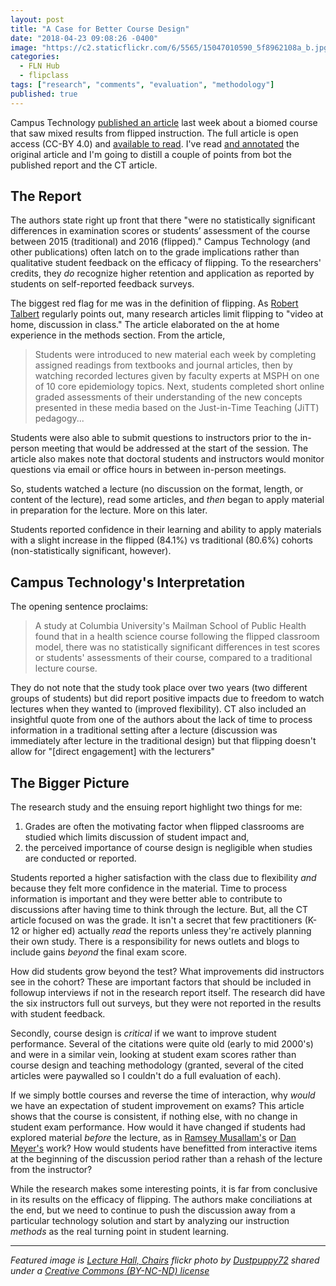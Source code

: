 ```yaml
---
layout: post
title: "A Case for Better Course Design"
date: "2018-04-23 09:08:26 -0400"
image: "https://c2.staticflickr.com/6/5565/15047010590_5f8962108a_b.jpg"
categories:
  - FLN Hub
  - flipclass
tags: ["research", "comments", "evaluation", "methodology"]
published: true
---
```

Campus Technology [published an article](https://campustechnology.com/articles/2018/04/19/study-finds-flipped-classroom-model-does-not-improve-grades-in-health-science-course.aspx) last week about a biomed course that saw mixed results from flipped instruction. The full article is open access (CC-BY 4.0) and [available to read](https://bmcmededuc.biomedcentral.com/articles/10.1186/s12909-018-1150-1). I've read [and annotated](https://via.hypothes.is/https://bmcmededuc.biomedcentral.com/articles/10.1186/s12909-018-1150-1) the original article and I'm going to distill a couple of points from bot the published report and the CT article.

## The Report

The authors state right up front that there "were no statistically significant differences in examination scores or students’ assessment of the course between 2015 (traditional) and 2016 (flipped)." Campus Technology (and other publications) often latch on to the grade implications rather than qualitative student feedback on the efficacy of flipping. To the researchers' credits, they _do_ recognize higher retention and application as reported by students on self-reported feedback surveys.

The biggest red flag for me was in the definition of flipping. As [Robert Talbert](https://www.twitter.com/roberttalbert) regularly points out, many research articles limit flipping to "video at home, discussion in class." The article elaborated on the at home experience in the methods section. From the article,

> Students were introduced to new material each week by completing assigned readings from textbooks and journal articles, then by watching recorded lectures given by faculty experts at MSPH on one of 10 core epidemiology topics. Next, students completed short online graded assessments of their understanding of the new concepts presented in these media based on the Just-in-Time Teaching (JiTT) pedagogy...

Students were also able to submit questions to instructors prior to the in-person meeting that would be addressed at the start of the session. The article also makes note that doctoral students and instructors would monitor questions via email or office hours in between in-person meetings.

So, students watched a lecture (no discussion on the format, length, or content of the lecture), read some articles, and _then_ began to apply material in preparation for the lecture. More on this later.

Students reported confidence in their learning and ability to apply materials with a slight increase in the flipped (84.1%) vs traditional (80.6%) cohorts (non-statistically significant, however).

## Campus Technology's Interpretation

The opening sentence proclaims:

> A study at Columbia University's Mailman School of Public Health found that in a health science course following the flipped classroom model, there was no statistically significant differences in test scores or students' assessments of their course, compared to a traditional lecture course.

They do not note that the study took place over two years (two different groups of students) but did report positive impacts due to freedom to watch lectures when they wanted to (improved flexibility). CT also included an insightful quote from one of the authors about the lack of time to process information in a traditional setting after a lecture (discussion was immediately after lecture in the traditional design) but that flipping doesn't allow for "[direct engagement] with the lecturers"

## The Bigger Picture

The research study and the ensuing report highlight two things for me:

1. Grades are often the motivating factor when flipped classrooms are studied which limits discussion of student impact and,
2. the perceived importance of course design is negligible when studies are conducted or reported.

Students reported a higher satisfaction with the class due to flexibility _and_ because they felt more confidence in the material. Time to process information is important and they were better able to contribute to discussions after having time to think through the lecture. But, all the CT article focused on was the grade. It isn't a secret that few practitioners (K-12 or higher ed) actually _read_ the reports unless they're actively planning their own study. There is a responsibility for news outlets and blogs to include gains _beyond_ the final exam score.

How did students grow beyond the test? What improvements did instructors see in the cohort? These are important factors that should be included in followup interviews if not in the research report itself. The research did have the six instructors full out surveys, but they were not reported in the results with student feedback.

Secondly, course design is _critical_ if we want to improve student performance. Several of the citations were quite old (early to mid 2000's) and were in a similar vein, looking at student exam scores rather than course design and teaching methodology (granted, several of the cited articles were paywalled so I couldn't do a full evaluation of each).

If we simply bottle courses and reverse the time of interaction, why _would_ we have an expectation of student improvement on exams? This article shows that the course is consistent, if nothing else, with no change in student exam performance. How would it have changed if students had explored material _before_ the lecture, as in [Ramsey Musallam's](https://www.twitter.com/ramusallam) or [Dan Meyer's](https://www.twitter.com/ddmeyer) work? How would students have benefitted from interactive items at the beginning of the discussion period rather than a rehash of the lecture from the instructor?

While the research makes some interesting points, it is far from conclusive in its results on the efficacy of flipping. The authors make conciliations at the end, but we need to continue to push the discussion away from a particular technology solution and start by analyzing our instruction _methods_ as the real turning point in student learning.

---
_Featured image is [Lecture Hall, Chairs](https://flickr.com/photos/dustpuppy72/15047010590 "Lecture Hall, Chairs") flickr photo by [Dustpuppy72](https://flickr.com/people/dustpuppy72) shared under a [Creative Commons (BY-NC-ND) license](https://creativecommons.org/licenses/by-nc-nd/2.0/)_
